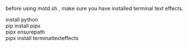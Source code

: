 before using motd.sh , make sure you have installed terminal text effects.

install python  
pip install pipx  
pipx ensurepath  
pipx install terminaltexteffects
